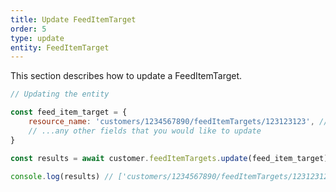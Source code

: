 ```yaml
---
title: Update FeedItemTarget
order: 5
type: update
entity: FeedItemTarget
---
```


This section describes how to update a FeedItemTarget.

```javascript
// Updating the entity

const feed_item_target = {
    resource_name: 'customers/1234567890/feedItemTargets/123123123', // The resource_name is required
    // ...any other fields that you would like to update
}

const results = await customer.feedItemTargets.update(feed_item_target)

console.log(results) // ['customers/1234567890/feedItemTargets/123123123']
```
